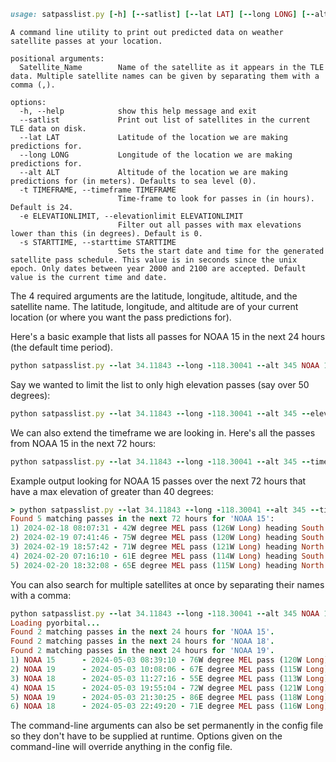 ```ruby
usage: satpasslist.py [-h] [--satlist] [--lat LAT] [--long LONG] [--alt ALT] [-t TIMEFRAME] [-e ELEVATIONLIMIT] [-s STARTTIME] ...
```
```
A command line utility to print out predicted data on weather satellite passes at your location.

positional arguments:
  Satellite_Name        Name of the satellite as it appears in the TLE data. Multiple satellite names can be given by separating them with a comma (,).

options:
  -h, --help            show this help message and exit
  --satlist             Print out list of satellites in the current TLE data on disk.
  --lat LAT             Latitude of the location we are making predictions for.
  --long LONG           Longitude of the location we are making predictions for.
  --alt ALT             Altitude of the location we are making predictions for (in meters). Defaults to sea level (0).
  -t TIMEFRAME, --timeframe TIMEFRAME
                        Time-frame to look for passes in (in hours). Default is 24.
  -e ELEVATIONLIMIT, --elevationlimit ELEVATIONLIMIT
                        Filter out all passes with max elevations lower than this (in degrees). Default is 0.
  -s STARTTIME, --starttime STARTTIME
                        Sets the start date and time for the generated satellite pass schedule. This value is in seconds since the unix epoch. Only dates between year 2000 and 2100 are accepted. Default value is the current time and date.
```


The 4 required arguments are the latitude, longitude, altitude, and the satellite name.
The latitude, longitude, and altitude are of your current location (or where you want the pass predictions for).

Here's a basic example that lists all passes for NOAA 15 in the next 24 hours (the default time period).
```ruby
python satpasslist.py --lat 34.11843 --long -118.30041 --alt 345 NOAA 15
```
Say we wanted to limit the list to only high elevation passes (say over 50 degrees):
```ruby
python satpasslist.py --lat 34.11843 --long -118.30041 --alt 345 --elevationlimit 50 NOAA 15
```
We can also extend the timeframe we are looking in. Here's all the passes from NOAA 15 in the next 72 hours:
```ruby
python satpasslist.py --lat 34.11843 --long -118.30041 --alt 345 --timeframe 72 NOAA 15
```
Example output looking for NOAA 15 passes over the next 72 hours that have a max elevation of greater than 40 degrees:
```ruby
> python satpasslist.py --lat 34.11843 --long -118.30041 --alt 345 --timeframe 72 --elevationlimit 40 NOAA 15
Found 5 matching passes in the next 72 hours for 'NOAA 15':
1) 2024-02-18 08:07:31 - 42W degree MEL pass (126W Long) heading South in 6 hours 1 minute 35 seconds - duration 14 minutes 45 seconds
2) 2024-02-19 07:41:46 - 75W degree MEL pass (120W Long) heading South in 1 day 5 hours 35 minutes 50 seconds - duration 15 minutes 13 seconds
3) 2024-02-19 18:57:42 - 71W degree MEL pass (121W Long) heading North in 1 day 16 hours 51 minutes 46 seconds - duration 15 minutes 9 seconds
4) 2024-02-20 07:16:10 - 61E degree MEL pass (114W Long) heading South in 2 days 5 hours 10 minutes 14 seconds - duration 15 minutes 11 seconds
5) 2024-02-20 18:32:08 - 65E degree MEL pass (115W Long) heading North in 2 days 16 hours 26 minutes 13 seconds - duration 15 minutes 4 seconds
```
You can also search for multiple satellites at once by separating their names with a comma:
```ruby
python satpasslist.py --lat 34.11843 --long -118.30041 --alt 345 NOAA 15, NOAA 18, NOAA 19
Loading pyorbital...
Found 2 matching passes in the next 24 hours for 'NOAA 15'.
Found 2 matching passes in the next 24 hours for 'NOAA 18'.
Found 2 matching passes in the next 24 hours for 'NOAA 19'.
1) NOAA 15      - 2024-05-03 08:39:10 - 76W degree MEL pass (120W Long) heading South in 7 hours 29 minutes 13 seconds - duration 15 minutes 5 seconds
2) NOAA 19      - 2024-05-03 10:08:06 - 67E degree MEL pass (115W Long) heading South in 8 hours 58 minutes 9 seconds - duration 15 minutes 39 seconds
3) NOAA 18      - 2024-05-03 11:27:16 - 55E degree MEL pass (113W Long) heading South in 10 hours 17 minutes 19 seconds - duration 15 minutes 28 seconds
4) NOAA 15      - 2024-05-03 19:55:04 - 72W degree MEL pass (121W Long) heading North in 18 hours 45 minutes 7 seconds - duration 15 minutes 7 seconds
5) NOAA 19      - 2024-05-03 21:30:25 - 86E degree MEL pass (118W Long) heading South in 20 hours 20 minutes 28 seconds - duration 15 minutes 36 seconds
6) NOAA 18      - 2024-05-03 22:49:20 - 71E degree MEL pass (116W Long) heading North in 21 hours 39 minutes 23 seconds - duration 15 minutes 44 seconds
```
The command-line arguments can also be set permanently in the config file so they don't have to be supplied at runtime. Options given on the command-line will override anything in the config file.
